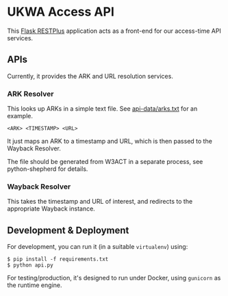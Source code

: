 UKWA Access API
===============

This [Flask RESTPlus](https://flask-restplus.readthedocs.io/) application acts as a front-end for our access-time API services.

APIs
----

Currently, it provides the ARK and URL resolution services.

### ARK Resolver

This looks up ARKs in a simple text file. See [api-data/arks.txt](api-data/arks.txt) for an example.

    <ARK> <TIMESTAMP> <URL>

It just maps an ARK to a timestamp and URL, which is then passed to the Wayback Resolver.

The file should be generated from W3ACT in a separate process, see python-shepherd for details.

### Wayback Resolver

This takes the timestamp and URL of interest, and redirects to the appropriate Wayback instance.


Development & Deployment
------------------------

For development, you can run it (in a suitable `virtualenv`) using:

    $ pip install -f requirements.txt
    $ python api.py

For testing/production, it's designed to run under Docker, using `gunicorn` as the runtime engine.
